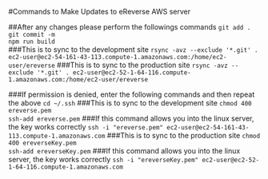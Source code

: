 #Commands to Make Updates to eReverse AWS server

##After any changes please perform the followings commands
`git add .`  
`git commit -m`  
`npm run build`  
###This is to sync to the development site
`rsync -avz --exclude '*.git' . ec2-user@ec2-54-161-43-113.compute-1.amazonaws.com:/home/ec2-user/ereverse`
###This is to sync to the production site
`rsync -avz --exclude '*.git' . ec2-user@ec2-52-1-64-116.compute-1.amazonaws.com:/home/ec2-user/ereverse`

###If permission is denied, enter the following commands and then repeat the above
`cd ~/.ssh`
###This is to sync to the development site
`chmod 400 ereverse.pem`  
`ssh-add ereverse.pem`
###If this command allows you into the linux server, the key works correctly
`ssh -i "ereverse.pem" ec2-user@ec2-54-161-43-113.compute-1.amazonaws.com`
###This is to sync to the production site
`chmod 400 ereverseKey.pem`  
`ssh-add ereverseKey.pem`
###If this command allows you into the linux server, the key works correctly
`ssh -i "ereverseKey.pem" ec2-user@ec2-52-1-64-116.compute-1.amazonaws.com`
